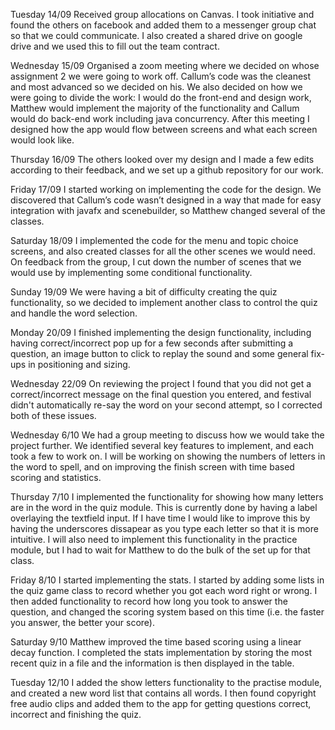 Tuesday 14/09
Received group allocations on Canvas. I took initiative and found the others on facebook and added them to a messenger group chat so that we could communicate. I also created a shared drive on google drive and we used this to fill out the team contract.

Wednesday 15/09
Organised a zoom meeting where we decided on whose assignment 2 we were going to work off. Callum’s code was the cleanest and most advanced so we decided on his. We also decided on how we were going to divide the work: I would do the front-end and design work, Matthew would implement the majority of the functionality and Callum would do back-end work including java concurrency. After this meeting I designed how the app would flow between screens and what each screen would look like. 

Thursday 16/09
The others looked over my design and I made a few edits according to their feedback, and we set up a github repository for our work.

Friday 17/09
I started working on implementing the code for the design. We discovered that Callum’s code wasn’t designed in a way that made for easy integration with javafx and scenebuilder, so Matthew changed several of the classes.

Saturday 18/09
I implemented the code for the menu and topic choice screens, and also created classes for all the other scenes we would need. On feedback from the group, I cut down the number of scenes that we would use by implementing some conditional functionality. 

Sunday 19/09
We were having a bit of difficulty creating the quiz functionality, so we decided to implement another class to control the quiz and handle the word selection.

Monday 20/09
I finished implementing the design functionality, including having correct/incorrect pop up for a few seconds after submitting a question, an image button to click to replay the sound and some general fix-ups in positioning and sizing. 

Wednesday 22/09
On reviewing the project I found that you did not get a correct/incorrect message on the final question you entered, and festival didn't automatically re-say the word on your second attempt, so I corrected both of these issues.




Wednesday 6/10
We had a group meeting to discuss how we would take the project further. We identified several key features to implement, and each took a few to work on. I will be working on showing the numbers of letters in the word to spell, and on improving the finish screen with time based scoring and statistics.

Thursday 7/10
I implemented the functionality for showing how many letters are in the word in the quiz module. This is currently done by having a label overlaying the textfield input. If I have time I would like to improve this by having the underscores dissapear as you type each letter so that it is more intuitive. I will also need to implement this functionality in the practice module, but I had to wait for Matthew to do the bulk of the set up for that class.

Friday 8/10
I started implementing the stats. I started by adding some lists in the quiz game class to record whether you got each word right or wrong. I then added functionality to record how long you took to answer the question, and changed the scoring system based on this time (i.e. the faster you answer, the better your score).

Saturday 9/10
Matthew improved the time based scoring using a linear decay function. I completed the stats implementation by storing the most recent quiz in a file and the information is then displayed in the table.

Tuesday 12/10
I added the show letters functionality to the practise module, and created a new word list that contains all words. I then found copyright free audio clips and added them to the app for getting questions correct, incorrect and finishing the quiz.
